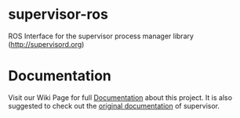 # supervisor-ros
ROS Interface for the supervisor process manager library (http://supervisord.org)


# Documentation
Visit our Wiki Page for full [Documentation](https://github.com/afdaniele/supervisor_ros/wiki) about this project. It is also suggested to check out the [original documentation](http://supervisord.org/api.html) of supervisor.
